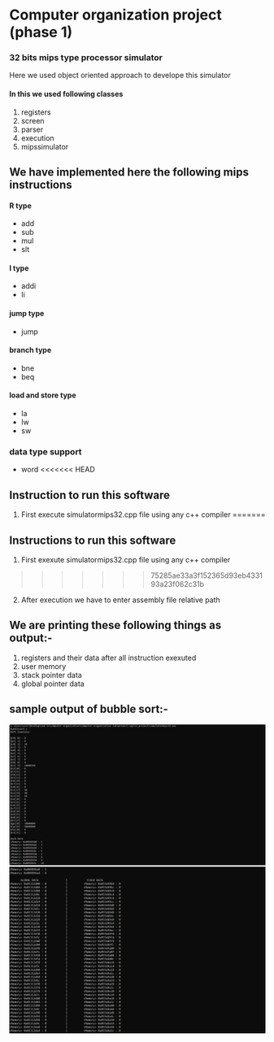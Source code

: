 # Computer organization project (phase 1)
### 32 bits mips type processor simulator
Here we used object oriented approach to develope this simulator
#### In this we used following classes 
1. registers
2. screen 
3. parser
4. execution
5. mipssimulator

## We have implemented here the following mips instructions
#### R type
* add
* sub
* mul
* slt
#### I type
* addi
* li
#### jump type
* jump
#### branch type
* bne
* beq
#### load and store type
* la
* lw
* sw
### data type support
* word
<<<<<<< HEAD
## Instruction to run this software
1. First execute simulatormips32.cpp file using any c++ compiler 
=======
## Instructions to run this software
1. First exexute simulatormips32.cpp file using any c++ compiler 
>>>>>>> 75285ae33a3f152365d93eb433193a23f062c31b
2. After execution we have to enter assembly file relative path
## We are printing these following things as output:-
1. registers and their data after all instruction exexuted
2. user memory 
3. stack pointer data
4. global pointer data


## sample output of bubble sort:-
![image info](output1.jpg)
![image info](output2.jpg)

